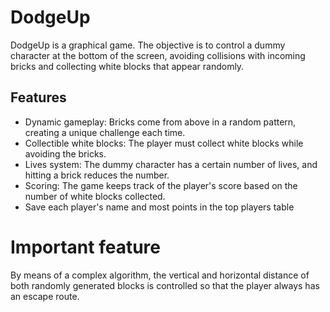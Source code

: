 # DodgeUp
DodgeUp is a graphical game.
The objective is to control a dummy character at the bottom of the screen, avoiding collisions with incoming bricks
and collecting white blocks that appear randomly. 

## Features
- Dynamic gameplay: Bricks come from above in a random pattern, creating a unique challenge each time.
- Collectible white blocks: The player must collect white blocks while avoiding the bricks.
- Lives system: The dummy character has a certain number of lives, and hitting a brick reduces the number.
- Scoring: The game keeps track of the player's score based on the number of white blocks collected.
- Save each player's name and most points in the top players table

# Important feature
By means of a complex algorithm, the vertical and horizontal distance of both randomly generated blocks is controlled
so that the player always has an escape route.

